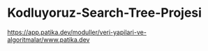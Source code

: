 # Kodluyoruz-Search-Tree-Projesi
https://app.patika.dev/moduller/veri-yapilari-ve-algoritmalar/www.patika.dev
